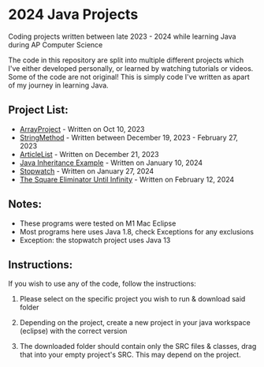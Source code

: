 # 2024 Java Projects

Coding projects written between late 2023 - 2024 while learning Java during AP Computer Science

The code in this repository are split into multiple different projects which I've either developed personally, or learned by watching tutorials or videos. Some of the code are not original! This is simply code I've written as apart of my journey in learning Java. 

## Project List:
* [ArrayProject](https://github.com/EmperorMurfy/2024JavaProjects/tree/main/ArrayProject) - Written on Oct 10, 2023
* [StringMethod](https://github.com/EmperorMurfy/2024JavaProjects/tree/main/StringMethods) - Written between December 19, 2023 - February 27, 2023
* [ArticleList](https://github.com/EmperorMurfy/2024JavaProjects/tree/main/ArticleListProject) - Written on December 21, 2023
* [Java Inheritance Example](https://github.com/EmperorMurfy/2024JavaProjects/tree/main/Java%20Inheritance%20Example) - Written on January 10, 2024
* [Stopwatch](https://github.com/EmperorMurfy/2024JavaProjects/tree/main/Stopwatch) - Written on January 27, 2024
* [The Square Eliminator Until Infinity](https://github.com/EmperorMurfy/2024JavaProjects/tree/main/The%20Square%20Eliminator%20Until%20Infinity) - Written on February 12, 2024


## Notes:
* These programs were tested on M1 Mac Eclipse
* Most programs here uses Java 1.8, check Exceptions for any exclusions 
* Exception: the stopwatch project uses Java 13

## Instructions:
If you wish to use any of the code, follow the instructions:

1) Please select on the specific project you wish to run & download said folder

2) Depending on the project, create a new project in your java workspace (eclipse) with the correct version

3) The downloaded folder should contain only the SRC files & classes, drag that into your empty project's SRC. This may depend on the project.
